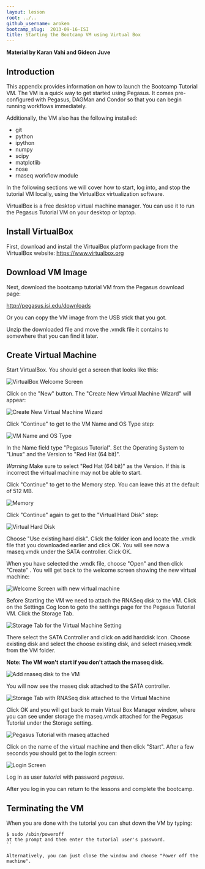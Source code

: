 ```yaml
---
layout: lesson
root: ../..
github_username: arokem
bootcamp_slug:  2013-09-16-ISI
title: Starting the Bootcamp VM using Virtual Box
---
```

**Material by Karan Vahi and Gideon Juve**

## Introduction
This appendix provides information on how to launch the Bootcamp
Tutorial VM. The VM is a quick way to get started using Pegasus. It
comes pre-configured with Pegasus, DAGMan and Condor so that you can
begin running workflows immediately. 

Additionally, the VM also has the following installed:

* git
* python
* ipython
* numpy
* scipy
* matplotlib
* nose
* rnaseq workflow module

In the following sections we will cover how to start, log into, and
stop the tutorial VM locally, using the VirtualBox virtualization
software. 

VirtualBox is a free desktop virtual machine manager. You can use it
to run the Pegasus Tutorial VM on your desktop or laptop. 

## Install VirtualBox

First, download and install the VirtualBox platform package from the
VirtualBox website: https://www.virtualbox.org 

## Download VM Image

Next, download the bootcamp tutorial VM from the Pegasus download
page: 

http://pegasus.isi.edu/downloads

Or you can copy the VM image from the USB stick that you got.

Unzip the downloaded file and move the .vmdk file it contains to
somewhere that you can find it later. 

## Create Virtual Machine
Start VirtualBox. You should get a screen that looks like this:

![VirtualBox Welcome Screen](./images/vm_vb_01.png )

Click on the "New" button. The "Create New Virtual Machine Wizard"
will appear: 

![Create New Virtual Machine Wizard](./images/vm_vb_02.png )

Click "Continue" to get to the VM Name and OS Type step:

![ VM Name and OS Type](./images/vm_vb_03.png )

In the Name field type "Pegasus Tutorial". Set the Operating System to
"Linux" and the Version to "Red Hat (64 bit)". 

*Warning*
Make sure to select "Red Hat (64 bit)" as the Version. If this is
incorrect the virtual machine may not be able to start.

Click "Continue" to get to the Memory step. You can leave this at the
default of 512 MB. 

![ Memory](./images/vm_vb_04.png )

Click "Continue" again to get to the "Virtual Hard Disk" step:

![ Virtual Hard Disk](./images/vm_vb_05.png )

Choose "Use existing hard disk". Click
the folder icon and locate the .vmdk file that you downloaded
earlier and click OK. You will see now a rnaseq.vmdk under the SATA
controller. Click OK.


When you have selected the .vmdk file, choose "Open" and then click
"Create" . You will get back to the welcome screen showing the
new virtual machine:

![ Welcome Screen with new virtual machine](./images/vm_vb_06.png )

Before Starting the VM we need to attach the RNASeq disk to the VM.
Click on the Settings Cog Icon to goto the settings page for the
Pegasus Tutorial VM. Click the Storage Tab. 

![Storage Tab for the Virtual Machine Setting](./images/vm_vb_07.png)

There select the SATA Controller and click on add harddisk
icon. Choose existing disk and select the choose existing disk, and
select rnaseq.vmdk from the VM folder.

**Note:  The VM won't start if you don't attach the rnaseq disk.**

![Add rnaseq disk to the VM](./images/vm_vb_08.png)


You will now see the rnaseq disk attached to the SATA controller.

![Storage Tab with RNASeq disk attached to the Virtual Machine](./images/vm_vb_09.png)


Click OK and you will get back to main Virtual Box Manager window,
where you can see under storage the rnaseq.vmdk attached for the
Pegasus Tutorial under the Storage setting.

![Pegasus Tutorial with rnaseq attached ](./images/vm_vb_10.png)


Click on the name of the virtual machine and then click "Start". After
a few seconds you should get to the login screen: 

![ Login Screen](./images/vm_vb_11.png )

Log in as user *tutorial* with password *pegasus*.

After you log in you can return to the lessons and complete the bootcamp.

## Terminating the VM
When you are done with the tutorial you can shut down the VM by
typing: 

```
$ sudo /sbin/poweroff
at the prompt and then enter the tutorial user's password.
``

Alternatively, you can just close the window and choose "Power off the
machine".
